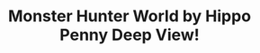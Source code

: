 ---
title: Monster Hunter World by Hippo Penny Deep View!
layout: scoredetail
permalink: /meta-score/monster-hunter-world
header:
  teaser: /assets/images/monster-hunter-world.jpg
  video:
    id: G_LtO6Mekjk
    provider: youtube
---